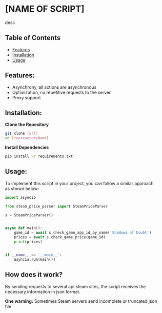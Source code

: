 # [NAME OF SCRIPT]

desc


## Table of Contents

- [Features](#Features)
- [Installation](#Installation)
- [Usage](#Usage)


## Features:

- Asynchrony, all actions are asynchronous
- Optimization, no repetitive requests to the server
- Proxy support


## Installation:

**Clone the Repository**

```bash
git clone [url]
cd [represetoryName]
```

**Install Dependencies**

```bash
pip install -r requirements.txt
```


## Usage:

To implement this script in your project, you can follow a similar approach as shown below:

```python
import asyncio

from steam_price_parser import SteamPriceParser

s = SteamPriceParser()


async def main():
    game_id = await s.check_game_app_id_by_name('Shadows of Doubt')
    prices = await s.check_game_price(game_id)
    print(prices)


if __name__ == '__main__':
    asyncio.run(main())
```


## How does it work?

By sending requests to several api.steam sites, the script receives the necessary information in json format.

**One warning:** Sometimes Steam servers send incomplete or truncated json file